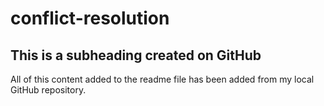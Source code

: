 # conflict-resolution

## This is a subheading created on GitHub

All of this content added to the readme file has been added from my local GitHub repository.